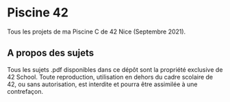 # Piscine 42
Tous les projets de ma Piscine C de 42 Nice (Septembre 2021).

## A propos des sujets

Tous les sujets .pdf disponibles dans ce dépôt sont la propriété exclusive de 42 School.
Toute reproduction, utilisation en dehors du cadre scolaire de 42, ou sans autorisation, est interdite et pourra être assimilée à une contrefaçon.
